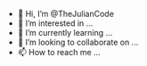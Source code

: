 - 👋 Hi, I’m @TheJulianCode
- 👀 I’m interested in ...
- 🌱 I’m currently learning ...
- 💞️ I’m looking to collaborate on ...
- 📫 How to reach me ...

<!---
TheJulianCode/TheJulianCode is a ✨ special ✨ repository because its `README.md` (this file) appears on your GitHub profile.
You can click the Preview link to take a look at your changes.
--->
